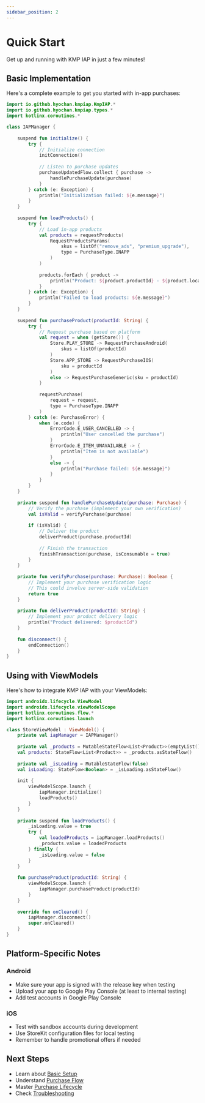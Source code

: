 ```yaml
---
sidebar_position: 2
---
```


# Quick Start

Get up and running with KMP IAP in just a few minutes!

## Basic Implementation

Here's a complete example to get you started with in-app purchases:

```kotlin
import io.github.hyochan.kmpiap.KmpIAP.*
import io.github.hyochan.kmpiap.types.*
import kotlinx.coroutines.*

class IAPManager {
    
    suspend fun initialize() {
        try {
            // Initialize connection
            initConnection()
            
            // Listen to purchase updates
            purchaseUpdatedFlow.collect { purchase ->
                handlePurchaseUpdate(purchase)
            }
        } catch (e: Exception) {
            println("Initialization failed: ${e.message}")
        }
    }
    
    suspend fun loadProducts() {
        try {
            // Load in-app products
            val products = requestProducts(
                RequestProductsParams(
                    skus = listOf("remove_ads", "premium_upgrade"),
                    type = PurchaseType.INAPP
                )
            )
            
            products.forEach { product ->
                println("Product: ${product.productId} - ${product.localizedPrice}")
            }
        } catch (e: Exception) {
            println("Failed to load products: ${e.message}")
        }
    }
    
    suspend fun purchaseProduct(productId: String) {
        try {
            // Request purchase based on platform
            val request = when (getStore()) {
                Store.PLAY_STORE -> RequestPurchaseAndroid(
                    skus = listOf(productId)
                )
                Store.APP_STORE -> RequestPurchaseIOS(
                    sku = productId
                )
                else -> RequestPurchaseGeneric(sku = productId)
            }
            
            requestPurchase(
                request = request,
                type = PurchaseType.INAPP
            )
        } catch (e: PurchaseError) {
            when (e.code) {
                ErrorCode.E_USER_CANCELLED -> {
                    println("User cancelled the purchase")
                }
                ErrorCode.E_ITEM_UNAVAILABLE -> {
                    println("Item is not available")
                }
                else -> {
                    println("Purchase failed: ${e.message}")
                }
            }
        }
    }
    
    private suspend fun handlePurchaseUpdate(purchase: Purchase) {
        // Verify the purchase (implement your own verification)
        val isValid = verifyPurchase(purchase)
        
        if (isValid) {
            // Deliver the product
            deliverProduct(purchase.productId)
            
            // Finish the transaction
            finishTransaction(purchase, isConsumable = true)
        }
    }
    
    private fun verifyPurchase(purchase: Purchase): Boolean {
        // Implement your purchase verification logic
        // This could involve server-side validation
        return true
    }
    
    private fun deliverProduct(productId: String) {
        // Implement your product delivery logic
        println("Product delivered: $productId")
    }
    
    fun disconnect() {
        endConnection()
    }
}
```

## Using with ViewModels

Here's how to integrate KMP IAP with your ViewModels:

```kotlin
import androidx.lifecycle.ViewModel
import androidx.lifecycle.viewModelScope
import kotlinx.coroutines.flow.*
import kotlinx.coroutines.launch

class StoreViewModel : ViewModel() {
    private val iapManager = IAPManager()
    
    private val _products = MutableStateFlow<List<Product>>(emptyList())
    val products: StateFlow<List<Product>> = _products.asStateFlow()
    
    private val _isLoading = MutableStateFlow(false)
    val isLoading: StateFlow<Boolean> = _isLoading.asStateFlow()
    
    init {
        viewModelScope.launch {
            iapManager.initialize()
            loadProducts()
        }
    }
    
    private suspend fun loadProducts() {
        _isLoading.value = true
        try {
            val loadedProducts = iapManager.loadProducts()
            _products.value = loadedProducts
        } finally {
            _isLoading.value = false
        }
    }
    
    fun purchaseProduct(productId: String) {
        viewModelScope.launch {
            iapManager.purchaseProduct(productId)
        }
    }
    
    override fun onCleared() {
        iapManager.disconnect()
        super.onCleared()
    }
}
```

## Platform-Specific Notes

### Android
- Make sure your app is signed with the release key when testing
- Upload your app to Google Play Console (at least to internal testing)
- Add test accounts in Google Play Console

### iOS
- Test with sandbox accounts during development
- Use StoreKit configuration files for local testing
- Remember to handle promotional offers if needed

## Next Steps

- Learn about [Basic Setup](../guides/basic-setup.md)
- Understand [Purchase Flow](../guides/purchases.md)
- Master [Purchase Lifecycle](../guides/lifecycle.md)
- Check [Troubleshooting](../guides/troubleshooting.md)